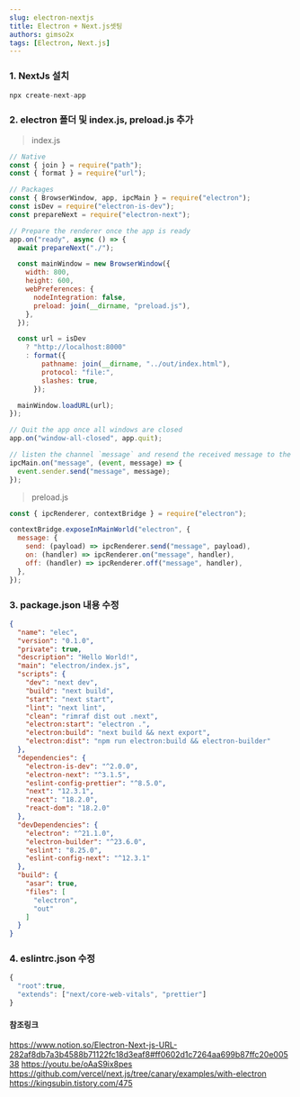 ```yaml
---
slug: electron-nextjs
title: Electron + Next.js셋팅
authors: gimso2x
tags: [Electron, Next.js]
---
```


### 1. NextJs 설치

```jsx
npx create-next-app
```

### 2. electron 폴더 및 index.js, preload.js 추가

> index.js

```jsx
// Native
const { join } = require("path");
const { format } = require("url");

// Packages
const { BrowserWindow, app, ipcMain } = require("electron");
const isDev = require("electron-is-dev");
const prepareNext = require("electron-next");

// Prepare the renderer once the app is ready
app.on("ready", async () => {
  await prepareNext("./");

  const mainWindow = new BrowserWindow({
    width: 800,
    height: 600,
    webPreferences: {
      nodeIntegration: false,
      preload: join(__dirname, "preload.js"),
    },
  });

  const url = isDev
    ? "http://localhost:8000"
    : format({
        pathname: join(__dirname, "../out/index.html"),
        protocol: "file:",
        slashes: true,
      });

  mainWindow.loadURL(url);
});

// Quit the app once all windows are closed
app.on("window-all-closed", app.quit);

// listen the channel `message` and resend the received message to the renderer process
ipcMain.on("message", (event, message) => {
  event.sender.send("message", message);
});
```

>preload.js

```jsx
const { ipcRenderer, contextBridge } = require("electron");

contextBridge.exposeInMainWorld("electron", {
  message: {
    send: (payload) => ipcRenderer.send("message", payload),
    on: (handler) => ipcRenderer.on("message", handler),
    off: (handler) => ipcRenderer.off("message", handler),
  },
});
```

### 3. package.json 내용 수정

```json
{
  "name": "elec",
  "version": "0.1.0",
  "private": true,
  "description": "Hello World!",
  "main": "electron/index.js",
  "scripts": {
    "dev": "next dev",
    "build": "next build",
    "start": "next start",
    "lint": "next lint",
    "clean": "rimraf dist out .next",
    "electron:start": "electron .",
    "electron:build": "next build && next export",
    "electron:dist": "npm run electron:build && electron-builder"
  },
  "dependencies": {
    "electron-is-dev": "^2.0.0",
    "electron-next": "^3.1.5",
    "eslint-config-prettier": "^8.5.0",
    "next": "12.3.1",
    "react": "18.2.0",
    "react-dom": "18.2.0"
  },
  "devDependencies": {
    "electron": "^21.1.0",
    "electron-builder": "^23.6.0",
    "eslint": "8.25.0",
    "eslint-config-next": "^12.3.1"
  },
  "build": {
    "asar": true,
    "files": [
      "electron",
      "out"
    ]
  }
}
```

### 4. eslintrc.json 수정

```jsx
{
  "root":true,
  "extends": ["next/core-web-vitals", "prettier"]
}
```

#### 참조링크

<https://www.notion.so/Electron-Next-js-URL-282af8db7a3b4588b71122fc18d3eaf8#ff0602d1c7264aa699b87ffc20e00538>
<https://youtu.be/oAaS9ix8pes>
<https://github.com/vercel/next.js/tree/canary/examples/with-electron>
<https://kingsubin.tistory.com/475>
